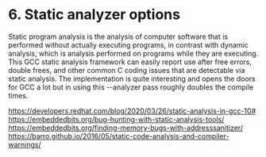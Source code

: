 # 6. Static analyzer options

Static program analysis is the analysis of computer software that is performed without actually executing programs, in contrast with dynamic analysis, which is analysis performed on programs while they are executing.
This GCC static analysis framework can easily report use after free errors, double frees, and other common C coding issues that are detectable via static analysis. The implementation is quite interesting and opens the doors for GCC a lot but in using this --analyzer pass roughly doubles the compile times.

https://developers.redhat.com/blog/2020/03/26/static-analysis-in-gcc-10#  
https://embeddedbits.org/bug-hunting-with-static-analysis-tools/  
https://embeddedbits.org/finding-memory-bugs-with-addresssanitizer/
https://barro.github.io/2016/05/static-code-analysis-and-compiler-warnings/  
